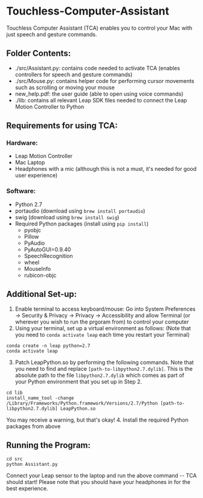 # Touchless-Computer-Assistant

Touchless Computer Assistant (TCA) enables you to control your Mac with just speech and gesture commands. 

## Folder Contents:
- ./src/Assistant.py: contains code needed to activate TCA (enables controllers for speech and gesture commands)
- ./src/Mouse.py: contains helper code for performing cursor movements such as scrolling or moving your mouse
- new_help.pdf: the user guide (able to open using voice commands)
- ./lib: contains all relevant Leap SDK files needed to connect the Leap Motion Controller to Python

## Requirements for using TCA:
### Hardware:
- Leap Motion Controller
- Mac Laptop
- Headphones with a mic (although this is not a must, it's needed for good user experience)

### Software:
- Python 2.7
- portaudio (download using ```brew install portaudio```)
- swig (download using ```brew install swig```)
- Required Python packages (install using ```pip install```)
  - pyobjc
  - Pillow
  - PyAudio
  - PyAutoGUI=0.9.40
  - SpeechRecognition
  - wheel
  - MouseInfo
  - rubicon-objc

## Additional Set-up:
1. Enable terminal to access keyboard/mouse: Go into System Preferences -> Security & Privacy -> Privacy -> Accessibility and allow Terminal (or wherever you wish to run the prgoram from) to control your computer
2. Using your terminal, set up a virtual environment as follows: (Note that you need to ```conda activate leap``` each time you restart your Terminal)
```
conda create -n leap python=2.7
conda activate leap
```
3. Patch LeapPython.so by performing the following commands. Note that you need to find and replace ```[path-to-libpython2.7.dylib]```. This is the absolute path to the file ```libpython2.7.dylib``` which comes as part of your Python environment that you set up in Step 2.
```
cd lib
install_name_tool -change /Library/Frameworks/Python.framework/Versions/2.7/Python [path-to-libpython2.7.dylib] LeapPython.so
```
You may receive a warning, but that's okay!
4. Install the required Python packages from above

## Running the Program:
```
cd src
python Assistant.py
```
Connect your Leap sensor to the laptop and run the above command -- TCA should start! Please note that you should have your headphones in for the best experience.

